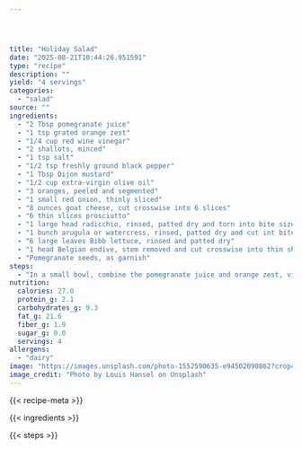 ```yaml
---




title: "Holiday Salad"
date: "2025-08-21T10:44:26.951591"
type: "recipe"
description: ""
yield: "4 servings"
categories:
  - "salad"
source: ""
ingredients:
  - "2 Tbsp pomegranate juice"
  - "1 tsp grated orange zest"
  - "1/4 cup red wine vinegar"
  - "2 shallots, minced"
  - "1 tsp salt"
  - "1/2 tsp freshly ground black pepper"
  - "1 Tbsp Dijon mustard"
  - "1/2 cup extra-virgin olive oil"
  - "3 oranges, peeled and segmented"
  - "1 small red onion, thinly sliced"
  - "8 ounces goat cheese, cut crosswise into 6 slices"
  - "6 thin slices prosciutto"
  - "1 large head radicchio, rinsed, patted dry and torn into bite sized pieces"
  - "1 bunch arugula or watercress, rinsed, patted dry and cut int bite sized pieces"
  - "6 large leaves Bibb lettuce, rinsed and patted dry"
  - "1 head Belgian endive, stem removed and cut crosswise into thin shreds"
  - "Pomegranate seeds, as garnish"
steps:
  - "In a small bowl, combine the pomegranate juice and orange zest, vinegar, shallots, salt, pepper and mustard and whisks thoroughly to combine. Add the oil in a steady stream and whisk until emulsified. Fold the segmented oranges and sliced onions into 1/4 cup of the dressing and toss to combine and set aside. Wrap each slice of goat cheese in a slice of prosciutto. Heat a large skillet over medium high heat. Add the wrapped cheeses and sear on both sides. Remove from the heat. In a large salad bowl, combine the greens. Add the marinated orange sections and onion slices, and toss gently with enough extra dressing to coat evenly. Divide among salad plates and top each with a seared goat cheese package and a sprinkling of pomegranate seeds. Spoon a little extra dressing over each salad and serve immediately."
nutrition:
  calories: 27.0
  protein_g: 2.1
  carbohydrates_g: 9.3
  fat_g: 21.6
  fiber_g: 1.9
  sugar_g: 0.0
  servings: 4
allergens:
  - "dairy"
image: "https://images.unsplash.com/photo-1552590635-e94502090862?crop=entropy&cs=tinysrgb&fit=max&fm=jpg&ixid=M3w3OTQ5MzV8MHwxfHNlYXJjaHwxfHxob2xpZGF5JTIwc2FsYWQlMjBmb29kJTIwc2FsYWR8ZW58MXwwfHx8MTc1NTc5NTkyM3ww&ixlib=rb-4.1.0&q=80&w=1080"
image_credit: "Photo by Louis Hansel on Unsplash"
---
```


{{< recipe-meta >}}

{{< ingredients >}}

{{< steps >}}
